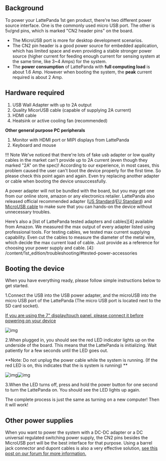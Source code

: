 ## Background

To power your LattePanda 1st gen product, there're two different power source interface. One is the commonly used micro USB port. The other is 5v/gnd pins, which is marked "CN2 header pins" on the board. 

* The MicroUSB port is more for desktop development scenarios. 
* The CN2 pin header is a good power source for embedded application, which has limited space and even providing a stable stronger power source (higher current for feeding enough current for sensing system at the same time, like 3~4 Amps) for the system.
* The **power consumption** of LattePanda with **full computing load** is about 1.6 Amp. However when booting the system, the **peak** current required is about 2 Amp.

## Hardware required

1. USB Wall Adapter with up to 2A output
2. Quality MicorUSB cable (capable of supplying 2A current)
3. HDMI cable
4. Heatsink or active cooling fan (recommended)

**Other general purpose PC peripherals**

1. Monitor with HDMI port or MIPI displays from LattePanda
2. Keyboard and mouse 


!!! Note
    We've noticed that there're lots of fake usb adapter or low quality cables in the market can't provide up to 2A current (even though they marked "2A" on the spec)! According to our experience, in most cases, this problem caused the user can't boot the device properly for the first time.
    So please check this point again and again. Even try replacing another adapter or cable when booting the device unsuccessfully.

A power adapter will not be bundled with the board, but you may get one from our online store, amazon or any electronics retailer. LattePanda also released official recommended adapter ([US Standard][1]/[EU Standard][2]) and [MicroUSB cable][3] to make sure that you can hands-on the device without unnecessary troubles.

  [1]: https://www.dfrobot.com/product-933.html
  [2]: https://www.dfrobot.com/product-1504.html
  [3]: https://www.dfrobot.com/product-1430.html

Here’s also a [list of LattePanda tested adapters and cables][4] available from Amazon. We measured the max output of every adapter listed using professional tools. For testing cables, we tested max current supplying capability. Even cut the cables to measure the diameter of the metal wire, which decide the max current load of cable. Just provide as a reference for choosing your power supply and cable.
  [4]: /content/1st_edition/troubleshooting/#tested-power-accessories


## Booting the device

When you have everything ready, please follow simple instructions below to get started.

1.Connect the USB into the USB power adapter, and the microUSB into the micro USB port of the LattePanda (The micro USB port is located next to the SD card socket).

[If you are using the 7" display/touch panel, please connect it before powering on your device](http://docs.lattepanda.com/content/getStarted/screenAndTouchPanel/)

![img](http://www.lattepanda.com/wp-content/uploads/2016/05/plug-USB.jpg) 

2.When plugged in, you should see the red LED indicator lights up on the underside of the board. This means that the LattePanda is initializing. Wait patiently for a few seconds until the LED goes out.

**Note: Do not unplug the power cable while the system is running. (If the red LED is on, this indicates that the is system is running) **

![img](http://www.lattepanda.com/wp-content/uploads/2016/05/6W4A0109.jpg)![img](http://www.lattepanda.com/wp-content/uploads/2016/05/6W4A0106.jpg)

3.When the LED turns off, press and hold the power button for one second to turn the LattePanda on. You should see the LED lights up again.

The complete process is just the same as turning on a new computer! Then it will work!

## Other power supplies
When you want to power the system with a DC-DC adapter or a DC universal regulated switching power supply, the CN2 pins besides the MicroUSB port will be the best interface for that purpose. Using a barrel jack connector and dupont cables is also a very effective solution, [see this post on our forum for more information.](http://www.lattepanda.com/forum/viewtopic.php?f=10&t=797) 